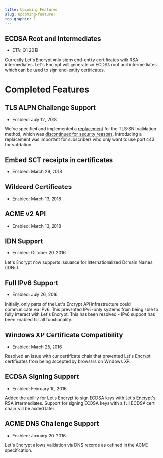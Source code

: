 ```yaml
---
title: Upcoming Features
slug: upcoming-features
top_graphic: 1
---
```


## ECDSA Root and Intermediates

* ETA: Q1 2019

Currently Let's Encrypt only signs end-entity certificates with RSA intermediates. Let's Encrypt will generate an ECDSA root and intermediates which can be used to sign end-entity certificates.

# Completed Features

## TLS ALPN Challenge Support

* Enabled: July 12, 2018

We've specified and implemented a [replacement](https://datatracker.ietf.org/doc/draft-ietf-acme-tls-alpn/) for the TLS-SNI validation method, which was [discontinued for security reasons](https://community.letsencrypt.org/t/important-what-you-need-to-know-about-tls-sni-validation-issues/50811). Introducing a replacement was important for subscribers who only want to use port 443 for validation.

## Embed SCT receipts in certificates

* Enabled: March 29, 2018

## Wildcard Certificates

* Enabled: March 13, 2018

## ACME v2 API

* Enabled: March 13, 2018

## IDN Support

* Enabled: October 20, 2016

Let's Encrypt now supports issuance for Internationalized Domain Names (IDNs).

## Full IPv6 Support

* Enabled: July 26, 2016

Initially, only parts of the Let's Encrypt API infrastructure could communicate via IPv6. This prevented IPv6-only systems from being able to fully interact with Let's Encrypt. This has been resolved - IPv6 support has been enabled for all functionality.

## Windows XP Certificate Compatibility

* Enabled: March 25, 2016

Resolved an issue with our certificate chain that prevented Let's Encrypt certificates from being accepted by browsers on Windows XP.

## ECDSA Signing Support

* Enabled: February 10, 2016

Added the ability for Let's Encrypt to sign ECDSA keys with Let's Encrypt's RSA intermediates. Support for signing ECDSA keys with a full ECDSA cert chain will be added later.

## ACME DNS Challenge Support

* Enabled: January 20, 2016

Let's Encrypt allows validation via DNS records as defined in the ACME specification.
